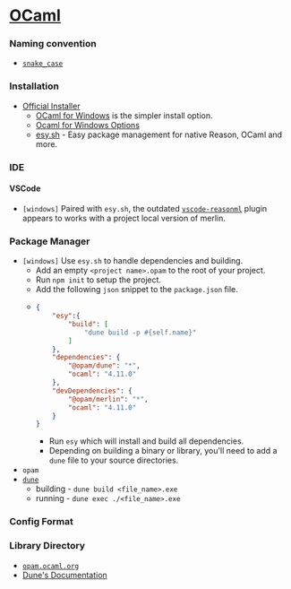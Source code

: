# [OCaml](https://ocaml.org/)

### Naming convention
- [`snake_case`](https://en.wikipedia.org/wiki/Snake_case)

### Installation
- [Official Installer](https://ocaml.org/docs/install.html)
    - [OCaml for Windows](https://fdopen.github.io/opam-repository-mingw/) is the simpler install option.
    - [Ocaml for Windows Options](https://ocaml.org/docs/install.html#Windows)
    - [esy.sh](https://esy.sh/) - Easy package management for native Reason, OCaml and more.

### IDE
#### VSCode

- `[windows]` Paired with `esy.sh`, the outdated [`vscode-reasonml`](https://github.com/reasonml-editor/vscode-reasonml) plugin appears to works with a project local version of merlin.

### Package Manager
- `[windows]` Use `esy.sh` to handle dependencies and building.
  - Add an empty `<project name>.opam` to the root of your project.
  - Run `npm init` to setup the project.
  - Add the following `json` snippet to the `package.json` file.
  - ```json
    {
        "esy":{
            "build": [
                "dune build -p #{self.name}"
            ]
        },
        "dependencies": {
            "@opam/dune": "*",
            "ocaml": "4.11.0"
        },
        "devDependencies": {
            "@opam/merlin": "*",
            "ocaml": "4.11.0"
        }
    }
    ```
    - Run `esy` which will install and build all dependencies.
    - Depending on building a binary or library, you'll need to add a `dune` file to your source directories.
- `opam`
- [`dune`](https://github.com/ocaml/dune)
    - building - `dune build <file_name>.exe`
    - running - `dune exec ./<file_name>.exe`

### Config Format

### Library Directory
- [`opam.ocaml.org`](https://opam.ocaml.org/)
- [Dune's Documentation](https://dune.readthedocs.io/en/stable/)